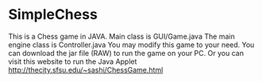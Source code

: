SimpleChess
===========

This is a Chess game in JAVA.
Main class is GUI/Game.java
The main engine class is Controller.java
You may modify this game to your need.
You can download the jar file (RAW) to run the game on your PC. 
Or you can visit this website to run the Java Applet <http://thecity.sfsu.edu/~sashi/ChessGame.html>
